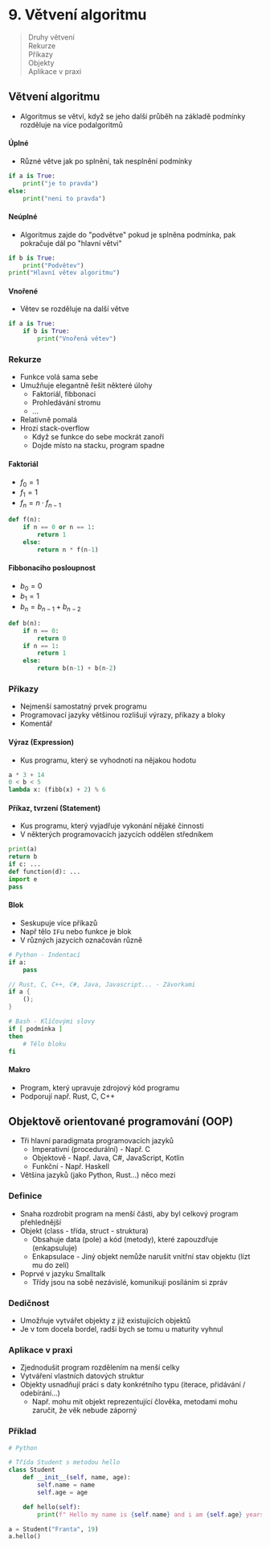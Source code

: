 # 9. Větvení algoritmu

> Druhy větvení \
> Rekurze \
> Příkazy \
> Objekty \
> Aplikace v praxi

## Větvení algoritmu

- Algoritmus se větví, když se jeho další průběh na základě podmínky rozděluje na více podalgoritmů

#### Úplné

- Různé větve jak po splnění, tak nesplnění podmínky

```python
if a is True:
    print("je to pravda")
else:
    print("neni to pravda")
```

#### Neúplné

- Algoritmus zajde do "podvětve" pokud je splněna podmínka, pak pokračuje dál po "hlavní větvi"

```python
if b is True:
    print("Podvětev")
print("Hlavní větev algoritmu")
```

#### Vnořené

- Větev se rozděluje na další větve

```python
if a is True:
    if b is True:
        print("Vnořená větev")
```

### Rekurze

- Funkce volá sama sebe
- Umužňuje elegantně řešit některé úlohy
  - Faktoriál, fibbonaci
  - Prohledávání stromu
  - ...
- Relativně pomalá
- Hrozí stack-overflow
  - Když se funkce do sebe mockrát zanoří
  - Dojde místo na stacku, program spadne

#### Faktoriál

- $f_0 = 1$
- $f_1 = 1$
- $f_n = n \cdot f_{n-1}$

```python
def f(n):
    if n == 0 or n == 1:
        return 1
    else:
        return n * f(n-1)
```

#### Fibbonaciho posloupnost

- $b_0 = 0$
- $b_1 = 1$
- $b_n = b_{n-1} + b_{n-2}$

```python
def b(n):
    if n == 0:
        return 0
    if n == 1:
        return 1
    else:
        return b(n-1) + b(n-2)
```

### Příkazy

- Nejmenší samostatný prvek programu
- Programovací jazyky většinou rozlišují výrazy, příkazy a bloky
- Komentář

#### Výraz (Expression)

- Kus programu, který se vyhodnotí na nějakou hodotu

```python
a * 3 + 14
0 < b < 5
lambda x: (fibb(x) + 2) % 6
```

#### Příkaz, tvrzení (Statement)

- Kus programu, který vyjadřuje vykonání nějaké činnosti
- V některých programovacích jazycích oddělen středníkem

```python
print(a)
return b
if c: ...
def function(d): ...
import e
pass
```

#### Blok

- Seskupuje více příkazů
- Např tělo `IF`u nebo funkce je blok
- V různých jazycích označován různě

```python
# Python - Indentací
if a:
    pass
```

```rust
// Rust, C, C++, C#, Java, Javascript... - Závorkami
if a {
    ();
}
```

```bash
# Bash - Klíčovými slovy
if [ podmínka ]
then
    # Tělo bloku
fi
```

#### Makro

- Program, který upravuje zdrojový kód programu
- Podporují např. Rust, C, C++

## Objektově orientované programování (OOP)

- Tři hlavní paradigmata programovacích jazyků
  - Imperativní (procedurální) - Např. C
  - Objektově - Např. Java, C#, JavaScript, Kotlin
  - Funkční - Např. Haskell
- Většina jazyků (jako Python, Rust...) něco mezi

### Definice

- Snaha rozdrobit program na menší části, aby byl celkový program přehlednější
- Objekt (class - třída, struct - struktura)
  - Obsahuje data (pole) a kód (metody), které zapouzdřuje (enkapsuluje)
  - Enkapsulace - Jiný objekt nemůže narušit vnitřní stav objektu (lízt mu do zelí)
- Poprvé v jazyku Smalltalk
  - Třídy jsou na sobě nezávislé, komunikují posíláním si zpráv

### Dedičnost

- Umožňuje vytvářet objekty z již existujících objektů
- Je v tom docela bordel, radši bych se tomu u maturity vyhnul

### Aplikace v praxi

- Zjednodušit program rozdělením na menší celky
- Vytváření vlastních datových struktur
- Objekty usnadňují práci s daty konkrétního typu (iterace, přidávání / odebírání...)
  - Např. mohu mít objekt reprezentující člověka, metodami mohu zaručit, že věk nebude záporný

### Příklad

```python
# Python

# Třída Student s metodou hello
class Student
    def __init__(self, name, age):
        self.name = name
        self.age = age

    def hello(self):
        print(f" Hello my name is {self.name} and i am {self.age} years old")

a = Student("Franta", 19)
a.hello()
```
